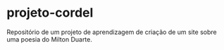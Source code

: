 # projeto-cordel
Repositório de um projeto de aprendizagem de criação de um site sobre uma poesia do Milton Duarte.
